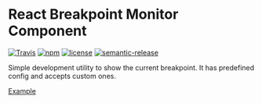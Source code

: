 # React Breakpoint Monitor Component

[![Travis](https://img.shields.io/travis/Vargentum/react-breakpoint-monitor.svg?style=flat-square)](https://travis-ci.org/Vargentum/react-breakpoint-monitor)
[![npm](https://img.shields.io/npm/v/react-breakpoint-monitor.svg?style=flat-square)](https://www.npmjs.com/package/react-breakpoint-monitor)
[![license](https://img.shields.io/npm/l/react-breakpoint-monitor.svg?style=flat-square)](http://opensource.org/licenses/MIT)
[![semantic-release](https://img.shields.io/badge/%20%20%F0%9F%93%A6%F0%9F%9A%80-semantic--release-e10079.svg?style=flat-square)](https://github.com/semantic-release/semantic-release)

Simple development utility to show the current breakpoint. It has predefined config and accepts custom ones.

[Example](https://Vargentum.github.io/react-breakpoint-monitor)